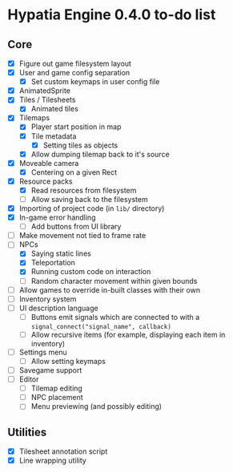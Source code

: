 # Hypatia Engine 0.4.0 to-do list

## Core

- [x] Figure out game filesystem layout
- [x] User and game config separation
  - [x] Set custom keymaps in user config file
- [x] AnimatedSprite 
- [x] Tiles / Tilesheets
  - [x] Animated tiles
- [x] Tilemaps
  - [x] Player start position in map
  - [x] Tile metadata
    - [x] Setting tiles as objects
  - [x] Allow dumping tilemap back to it's source 
- [x] Moveable camera
  - [x] Centering on a given Rect
- [x] Resource packs
  - [x] Read resources from filesystem
  - [ ] Allow saving back to the filesystem
- [x] Importing of project code (in `lib/` directory)
- [x] In-game error handling
  - [ ] Add buttons from UI library
- [ ] Make movement not tied to frame rate
- [ ] NPCs 
  - [x] Saying static lines
  - [x] Teleportation
  - [x] Running custom code on interaction
  - [ ] Random character movement within given bounds
- [ ] Allow games to override in-built classes with their own
- [ ] Inventory system
- [ ] UI description language
  - [ ] Buttons emit signals which are connected to with a `signal_connect("signal_name", callback)`
  - [ ] Allow recursive items (for example, displaying each item in inventory)
- [ ] Settings menu
  - [ ] Allow setting keymaps
- [ ] Savegame support
- [ ] Editor
  - [ ] Tilemap editing
  - [ ] NPC placement
  - [ ] Menu previewing (and possibly editing)

## Utilities

- [x] Tilesheet annotation script
- [x] Line wrapping utility

